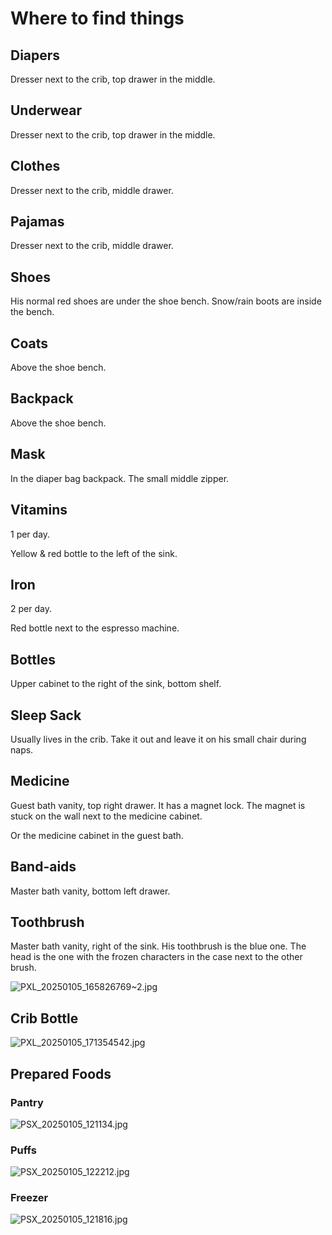 # Where to find things

## Diapers
Dresser next to the crib, top drawer in the middle.

## Underwear
Dresser next to the crib, top drawer in the middle.

## Clothes
Dresser next to the crib, middle drawer.

## Pajamas
Dresser next to the crib, middle drawer.

## Shoes
His normal red shoes are under the shoe bench. Snow/rain boots are inside the bench.

## Coats
Above the shoe bench.

## Backpack
Above the shoe bench.

## Mask
In the diaper bag backpack. The small middle zipper.

## Vitamins
1 per day.

Yellow & red bottle to the left of the sink.

## Iron
2 per day.

Red bottle next to the espresso machine.

## Bottles
Upper cabinet to the right of the sink, bottom shelf.

## Sleep Sack
Usually lives in the crib. Take it out and leave it on his small chair during naps.

## Medicine
Guest bath vanity, top right drawer. It has a magnet lock. The magnet is stuck on the wall next to the medicine cabinet.

Or the medicine cabinet in the guest bath.

## Band-aids
Master bath vanity, bottom left drawer.

## Toothbrush
Master bath vanity, right of the sink. His toothbrush is the blue one. The head is the one with the frozen characters
in the case next to the other brush.

![PXL_20250105_165826769~2.jpg](_static/PXL_20250105_165826769%7E2.jpg)

## Crib Bottle
![PXL_20250105_171354542.jpg](_static/PXL_20250105_171354542.jpg)

## Prepared Foods

### Pantry
![PSX_20250105_121134.jpg](_static/PSX_20250105_121134.jpg)

### Puffs
![PSX_20250105_122212.jpg](_static/PSX_20250105_122212.jpg)

### Freezer
![PSX_20250105_121816.jpg](_static/PSX_20250105_121816.jpg)
